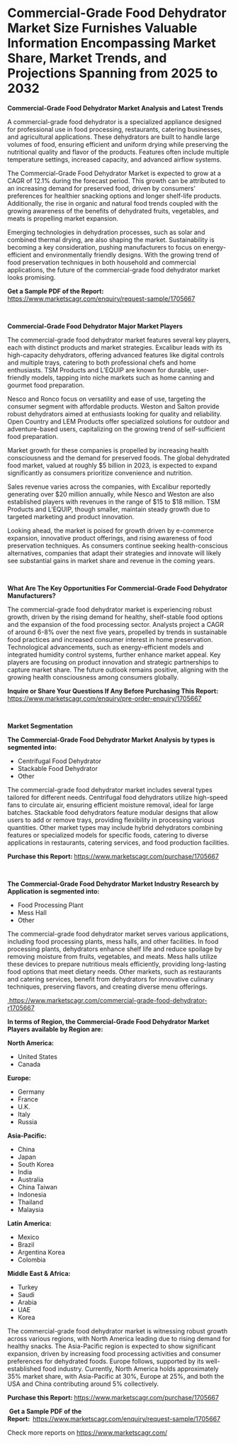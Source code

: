 <p><h1>Commercial-Grade Food Dehydrator Market Size Furnishes Valuable Information Encompassing Market Share, Market Trends, and Projections Spanning from 2025 to 2032</h1></p><p><strong>Commercial-Grade Food Dehydrator Market Analysis and Latest Trends</strong></p>
<p><p>A commercial-grade food dehydrator is a specialized appliance designed for professional use in food processing, restaurants, catering businesses, and agricultural applications. These dehydrators are built to handle large volumes of food, ensuring efficient and uniform drying while preserving the nutritional quality and flavor of the products. Features often include multiple temperature settings, increased capacity, and advanced airflow systems.</p><p>The Commercial-Grade Food Dehydrator Market is expected to grow at a CAGR of 12.1% during the forecast period. This growth can be attributed to an increasing demand for preserved food, driven by consumers' preferences for healthier snacking options and longer shelf-life products. Additionally, the rise in organic and natural food trends coupled with the growing awareness of the benefits of dehydrated fruits, vegetables, and meats is propelling market expansion.</p><p>Emerging technologies in dehydration processes, such as solar and combined thermal drying, are also shaping the market. Sustainability is becoming a key consideration, pushing manufacturers to focus on energy-efficient and environmentally friendly designs. With the growing trend of food preservation techniques in both household and commercial applications, the future of the commercial-grade food dehydrator market looks promising.</p></p>
<p><strong>Get a Sample PDF of the Report:&nbsp;</strong> <a href="https://www.marketscagr.com/enquiry/request-sample/1705667?utm_campaign=3122&utm_medium=2&utm_source=Github&utm_content=ia&utm_term=27032025&utm_id=commercial-grade-food-dehydrator">https://www.marketscagr.com/enquiry/request-sample/1705667</a></p>
<p>&nbsp;</p>
<p><strong>Commercial-Grade Food Dehydrator Major Market Players</strong></p>
<p><p>The commercial-grade food dehydrator market features several key players, each with distinct products and market strategies. Excalibur leads with its high-capacity dehydrators, offering advanced features like digital controls and multiple trays, catering to both professional chefs and home enthusiasts. TSM Products and L’EQUIP are known for durable, user-friendly models, tapping into niche markets such as home canning and gourmet food preparation.</p><p>Nesco and Ronco focus on versatility and ease of use, targeting the consumer segment with affordable products. Weston and Salton provide robust dehydrators aimed at enthusiasts looking for quality and reliability. Open Country and LEM Products offer specialized solutions for outdoor and adventure-based users, capitalizing on the growing trend of self-sufficient food preparation.</p><p>Market growth for these companies is propelled by increasing health consciousness and the demand for preserved foods. The global dehydrated food market, valued at roughly $5 billion in 2023, is expected to expand significantly as consumers prioritize convenience and nutrition.</p><p>Sales revenue varies across the companies, with Excalibur reportedly generating over $20 million annually, while Nesco and Weston are also established players with revenues in the range of $15 to $18 million. TSM Products and L’EQUIP, though smaller, maintain steady growth due to targeted marketing and product innovation.</p><p>Looking ahead, the market is poised for growth driven by e-commerce expansion, innovative product offerings, and rising awareness of food preservation techniques. As consumers continue seeking health-conscious alternatives, companies that adapt their strategies and innovate will likely see substantial gains in market share and revenue in the coming years.</p></p>
<p>&nbsp;</p>
<p><strong>What Are The Key Opportunities For Commercial-Grade Food Dehydrator Manufacturers?</strong></p>
<p><p>The commercial-grade food dehydrator market is experiencing robust growth, driven by the rising demand for healthy, shelf-stable food options and the expansion of the food processing sector. Analysts project a CAGR of around 6-8% over the next five years, propelled by trends in sustainable food practices and increased consumer interest in home preservation. Technological advancements, such as energy-efficient models and integrated humidity control systems, further enhance market appeal. Key players are focusing on product innovation and strategic partnerships to capture market share. The future outlook remains positive, aligning with the growing health consciousness among consumers globally.</p></p>
<p><strong>Inquire or Share Your Questions If Any Before Purchasing This Report:</strong> <a href="https://www.marketscagr.com/enquiry/pre-order-enquiry/1705667?utm_campaign=3122&utm_medium=2&utm_source=Github&utm_content=ia&utm_term=27032025&utm_id=commercial-grade-food-dehydrator">https://www.marketscagr.com/enquiry/pre-order-enquiry/1705667</a></p>
<p>&nbsp;</p>
<p><strong>Market Segmentation</strong></p>
<p><strong>The Commercial-Grade Food Dehydrator Market Analysis by types is segmented into:</strong></p>
<p><ul><li>Centrifugal Food Dehydrator</li><li>Stackable Food Dehydrator</li><li>Other</li></ul></p>
<p><p>The commercial-grade food dehydrator market includes several types tailored for different needs. Centrifugal food dehydrators utilize high-speed fans to circulate air, ensuring efficient moisture removal, ideal for large batches. Stackable food dehydrators feature modular designs that allow users to add or remove trays, providing flexibility in processing various quantities. Other market types may include hybrid dehydrators combining features or specialized models for specific foods, catering to diverse applications in restaurants, catering services, and food production facilities.</p></p>
<p><strong>Purchase this Report:&nbsp;</strong><a href="https://www.marketscagr.com/purchase/1705667?utm_campaign=3122&utm_medium=2&utm_source=Github&utm_content=ia&utm_term=27032025&utm_id=commercial-grade-food-dehydrator">https://www.marketscagr.com/purchase/1705667</a></p>
<p>&nbsp;</p>
<p><strong>The Commercial-Grade Food Dehydrator Market Industry Research by Application is segmented into:</strong></p>
<p><ul><li>Food Processing Plant</li><li>Mess Hall</li><li>Other</li></ul></p>
<p><p>The commercial-grade food dehydrator market serves various applications, including food processing plants, mess halls, and other facilities. In food processing plants, dehydrators enhance shelf life and reduce spoilage by removing moisture from fruits, vegetables, and meats. Mess halls utilize these devices to prepare nutritious meals efficiently, providing long-lasting food options that meet dietary needs. Other markets, such as restaurants and catering services, benefit from dehydrators for innovative culinary techniques, preserving flavors, and creating diverse menu offerings.</p></p>
<p><a href="https://www.marketscagr.com/commercial-grade-food-dehydrator-r1705667?utm_campaign=3122&utm_medium=2&utm_source=Github&utm_content=ia&utm_term=27032025&utm_id=commercial-grade-food-dehydrator">&nbsp;https://www.marketscagr.com/commercial-grade-food-dehydrator-r1705667</a></p>
<p><strong>In terms of Region, the Commercial-Grade Food Dehydrator Market Players available by Region are:</strong></p>
<p>
    <p> <strong> North America: </strong>
        <ul>
            <li>United States</li>
            <li>Canada</li>
        </ul>
        </p> 
    <p> <strong> Europe: </strong>
        <ul>
            <li>Germany</li>
            <li>France</li>
            <li>U.K.</li>
            <li>Italy</li>
            <li>Russia</li>
        </ul>
        </p> 
    <p> <strong> Asia-Pacific: </strong>
        <ul>
            <li>China</li>
            <li>Japan</li>
            <li>South Korea</li>
            <li>India</li>
            <li>Australia</li>
            <li>China Taiwan</li>
            <li>Indonesia</li>
            <li>Thailand</li>
            <li>Malaysia</li>
        </ul>
        </p> 
    <p> <strong> Latin America: </strong>
        <ul>
            <li>Mexico</li>
            <li>Brazil</li>
            <li>Argentina Korea</li>
            <li>Colombia</li>
        </ul>
        </p> 
    <p> <strong> Middle East & Africa: </strong>
        <ul>
            <li>Turkey</li>
            <li>Saudi</li>
            <li>Arabia</li>
            <li>UAE</li>
            <li>Korea</li>
        </ul>
    </p>
    </p>
<p><p>The commercial-grade food dehydrator market is witnessing robust growth across various regions, with North America leading due to rising demand for healthy snacks. The Asia-Pacific region is expected to show significant expansion, driven by increasing food processing activities and consumer preferences for dehydrated foods. Europe follows, supported by its well-established food industry. Currently, North America holds approximately 35% market share, with Asia-Pacific at 30%, Europe at 25%, and both the USA and China contributing around 5% collectively.</p></p>
<p><strong>Purchase this Report: </strong><a href="https://www.marketscagr.com/purchase/1705667?utm_campaign=3122&utm_medium=2&utm_source=Github&utm_content=ia&utm_term=27032025&utm_id=commercial-grade-food-dehydrator">https://www.marketscagr.com/purchase/1705667</a></p>
<p>&nbsp;<strong>Get a Sample PDF of the Report:&nbsp;&nbsp;</strong><a href="https://www.marketscagr.com/enquiry/request-sample/1705667?utm_campaign=3122&utm_medium=2&utm_source=Github&utm_content=ia&utm_term=27032025&utm_id=commercial-grade-food-dehydrator">https://www.marketscagr.com/enquiry/request-sample/1705667</a></p>
<p><strong></strong></p>
<p>Check more reports on <a href="https://www.marketscagr.com/?utm_campaign=3122&utm_medium=2&utm_source=Github&utm_content=ia&utm_term=27032025&utm_id=commercial-grade-food-dehydrator">https://www.marketscagr.com/</a></p>